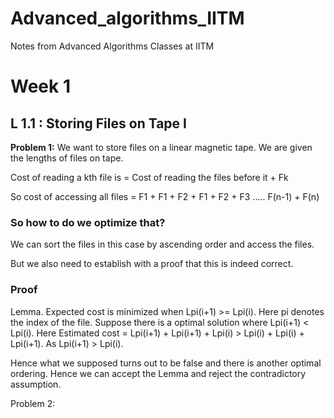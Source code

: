 # Advanced_algorithms_IITM
Notes from Advanced Algorithms Classes at IITM

# Week 1
## L 1.1 : Storing Files on Tape I
**Problem 1:** We want to store files on a linear magnetic tape. We are given the lengths of files on tape.

Cost of reading a kth file is = Cost of reading the files before it + Fk

So cost of accessing all files = F1 + F1 + F2 + F1 + F2 + F3 ..... F(n-1) + F(n)

### So how to do we optimize that?
We can sort the files in this case by ascending order and access the files.

But we also need to establish with a proof that this is indeed correct.
### Proof

Lemma. Expected cost is minimized when Lpi(i+1) >= Lpi(i). Here pi denotes the index of the file.
Suppose there is a optimal solution where Lpi(i+1) < Lpi(i).
Here Estimated cost = Lpi(i+1) + Lpi(i+1) + Lpi(i) > Lpi(i) + Lpi(i) + Lpi(i+1). As Lpi(i+1) > Lpi(i).

Hence what we supposed turns out to be false and there is another optimal ordering. Hence we can accept the Lemma and reject the contradictory assumption.

Problem 2: 
